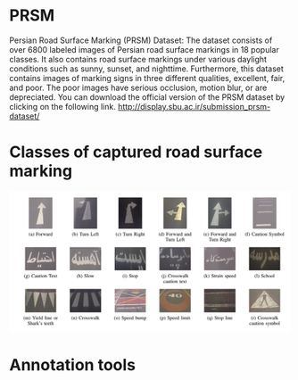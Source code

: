# PRSM
Persian Road Surface Marking (PRSM) Dataset: The dataset consists of over 6800 labeled images of Persian road surface markings in 18 popular classes. It also contains road surface markings under various daylight conditions such as sunny, sunset, and nighttime. Furthermore, this dataset contains images of marking signs in three different qualities, excellent, fair, and poor. The poor images have serious occlusion, motion blur, or are depreciated.
You can download the official version of the PRSM dataset by clicking on the following link.
http://display.sbu.ac.ir/submission_prsm-dataset/


# Classes of captured road surface marking
![Classes of captured road surface marking](Images/PRSM.png)

# Annotation tools
